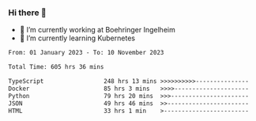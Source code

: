 ### Hi there 👋
- 🔭 I’m currently working at Boehringer Ingelheim
- 🌱 I’m currently learning Kubernetes

 
<!--START_SECTION:waka-->

```txt
From: 01 January 2023 - To: 10 November 2023

Total Time: 605 hrs 36 mins

TypeScript                 248 hrs 13 mins >>>>>>>>>>---------------   40.99 %
Docker                     85 hrs 3 mins   >>>>---------------------   14.05 %
Python                     79 hrs 20 mins  >>>----------------------   13.10 %
JSON                       49 hrs 46 mins  >>-----------------------   08.22 %
HTML                       33 hrs 1 min    >------------------------   05.45 %
```

<!--END_SECTION:waka-->

 
